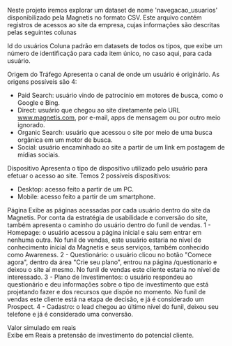 Neste projeto iremos explorar um dataset de nome 'navegacao_usuarios' disponibilizado pela Magnetis no formato CSV. Este arquivo contém registros de acessos ao site da empresa, cujas informações são descritas pelas seguintes colunas

Id do usuários
Coluna padrão em datasets de todos os tipos, que exibe um número de identificação para cada item único, no caso aqui, para cada usuário.

Origem do Tráfego
Apresenta o canal de onde um usuário é originário. As origens possíveis são 4:
* Paid Search: usuário vindo de patrocínio em motores de busca, como o Google e Bing.
* Direct: usuário que chegou ao site diretamente pelo URL www.magnetis.com, por e-mail, apps de mensagem ou por outro meio ignorado.
* Organic Search: usuário que acessou o site por meio de uma busca orgânica em um motor de busca.
* Social: usuário encaminhado ao site a partir de um link em postagem de mídias sociais.

Dispositivo
Apresenta o tipo de dispositivo utilizado pelo usuário para efetuar o acesso ao site. Temos 2 possíveis dispositivos:
* Desktop: acesso feito a partir de um PC.
* Mobile: acesso feito a partir de um smartphone.

Página
Exibe as páginas acessadas por cada usuário dentro do site da Magnetis. Por conta da estratégia de usabilidade e conversão do site, também apresenta o caminho do usuário dentro do funil de vendas.
1 - Homepage: o usuário acessou a página inicial e saiu sem entrar em nenhuma outra. No funil de vendas, este usuário estaria no nível de conhecimento inicial da Magnetis e seus serviços, também conhecido como Awareness.
2 - Questionário: o usuário clicou no botão "Comece agora", dentro da área "Crie seu plano", entrou na página /questionario e deixou o site aí mesmo. No funil de vendas este cliente estaria no nível de interessado.
3 - Plano de Investimentos: o usuário respondeu ao questionário e deu informações sobre o tipo de investimento que está projetando fazer e dos recursos que dispõe no momento. No funil de vendas este cliente está na etapa de decisão, e já é considerado um Prospect.
4 - Cadastro: o lead chegou ao último nível do funil, deixou seu telefone e já é considerado uma conversão.

Valor simulado em reais<br>
Exibe em Reais a pretensão de investimento do potencial cliente.
